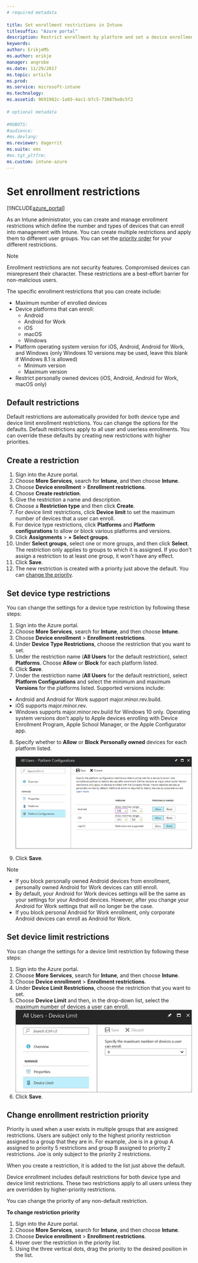 ```yaml
---
# required metadata

title: Set enrollment restrictions in Intune
titlesuffix: "Azure portal"
description: Restrict enrollment by platform and set a device enrollment limit in Intune. "
keywords:
author: ErikjeMS
ms.author: erikje
manager: angrobe
ms.date: 11/29/2017
ms.topic: article
ms.prod:
ms.service: microsoft-intune
ms.technology:
ms.assetid: 9691982c-1a03-4ac1-b7c5-73087be8c5f2

# optional metadata

#ROBOTS: 
#audience:
#ms.devlang:
ms.reviewer: dagerrit
ms.suite: ems
#ms.tgt_pltfrm:
ms.custom: intune-azure
---
```


# Set enrollment restrictions

[!INCLUDE[azure_portal](./includes/azure_portal.md)]

As an Intune administrator, you can create and manage enrollment restrictions which define the number and types of devices that can enroll into management with Intune. You can create multiple restrictions and apply them to different user groups. You can set the [priority order](#change-enrollment-restriction-priority) for your different restrictions.

>[!NOTE]
>Enrollment restrictions are not security features. Compromised devices can misrepresent their character. These restrictions are a best-effort barrier for non-malicious users. 

The specific enrollment restrictions that you can create include:

- Maximum number of enrolled devices
- Device platforms that can enroll:
  - Android
  - Android for Work
  - iOS
  - macOS
  - Windows
- Platform operating system version for iOS, Android, Android for Work, and Windows (only Windows 10 versions may be used, leave this blank if Windows 8.1 is allowed)
  - Minimum version
  - Maximum version
- Restrict personally owned devices (iOS, Android, Android for Work, macOS only)

## Default restrictions

Default restrictions are automatically provided for both device type and device limit enrollment restrictions. You can change the options for the defaults. Default restrictions apply to all user and userless enrollments. You can override these defaults by creating new restrictions with higher priorities.

## Create a restriction

1. Sign into the Azure portal.
2. Choose **More Services**, search for **Intune**, and then choose **Intune**.
3. Choose **Device enrollment** > **Enrollment restrictions**.
4. Choose **Create restriction**.
5. Give the restriction a name and description.
6. Choose a **Restriction type** and then click **Create**.
7. For device limit restrictions, click **Device limit** to set the maximum number of devices that a user can enroll.
8. For device type restrictions, click **Platforms** and **Platform configurations** to allow or block various platforms and versions.
9. Click **Assignments** > **+ Select groups**.
10. Under **Select groups**, select one or more groups, and then click **Select**. The restriction only applies to groups to which it is assigned. If you don't assign a restriction to at least one group, it won't have any effect.
11. Click **Save**.
12. The new restriction is created with a priority just above the default. You can [change the priority](#change-enrollment-restriction-priority).

## Set device type restrictions

You can change the settings for a device type restriction by following these steps:

1. Sign into the Azure portal.
2. Choose **More Services**, search for **Intune**, and then choose **Intune**.
3. Choose **Device enrollment** > **Enrollment restrictions**.
4. Under **Device Type Restrictions**, choose the restriction that you want to set.
5. Under the restriction name (**All Users** for the default restriction), select **Platforms**. Choose **Allow** or **Block** for each platform listed.
6. Click **Save**.
7. Under the restriction name (**All Users** for the default restriction), select **Platform Configurations** and select the minimum and maximum **Versions** for the platforms listed. Supported versions include:
  - Android and Android for Work support major.minor.rev.build.
  - iOS supports major.minor.rev.
  - Windows supports major.minor.rev.build for Windows 10 only.
  Operating system versions don't apply to Apple devices enrolling with Device Enrollment Program, Apple School Manager, or the Apple Configurator app. 
8. Specify whether to **Allow** or **Block** **Personally owned** devices for each platform listed.

    ![Screenshot of the device restrictions workspace with the default device platform configurations showing personally owned settings configured.](media/device-restrictions-platform-configurations.png)
9. Click **Save**.

>[!NOTE]
>- If you block personally owned Android devices from enrollment, personally owned Android for Work devices can still enroll.
>- By default, your Android for Work devices settings will be the same as your settings for your Android devices. However, after you change your Android for Work settings that will no longer be the case.
>- If you block personal Android for Work enrollment, only corporate Android devices can enroll as Android for Work.

## Set device limit restrictions

You can change the settings for a device limit restriction by following these steps:

1. Sign into the Azure portal.
2. Choose **More Services**, search for **Intune**, and then choose **Intune**.
3. Choose **Device enrollment** > **Enrollment restrictions**.
4. Under **Device Limit Restrictions**, choose the restriction that you want to set.
5. Choose **Device Limit** and then, in the drop-down list, select the maximum number of devices a user can enroll.
    ![Screenshot of the device limit restrictions blade with the device limit restrictions.](./media/device-restrictions-limit.png)
6. Click **Save**.

## Change enrollment restriction priority

Priority is used when a user exists in multiple groups that are assigned restrictions. Users are subject only to the highest priority restriction assigned to a group that they are in. For example, Joe is in a group A assigned to priority 5 restrictions and group B assigned to priority 2 restrictions. Joe is only subject to the priority 2 restrictions. 

When you create a restriction, it is added to the list just above the default.

Device enrollment includes default restrictions for both device type and device limit restrictions. These two restrictions apply to all users unless they are overridden by higher-priority restrictions. 

You can change the priority of any non-default restriction. 

**To change restriction priority**

1. Sign into the Azure portal.
2. Choose **More Services**, search for **Intune**, and then choose **Intune**.
3. Choose **Device enrollment** > **Enrollment restrictions**.
4. Hover over the restriction in the priority list.
5. Using the three vertical dots, drag the priority to the desired position in the list.





